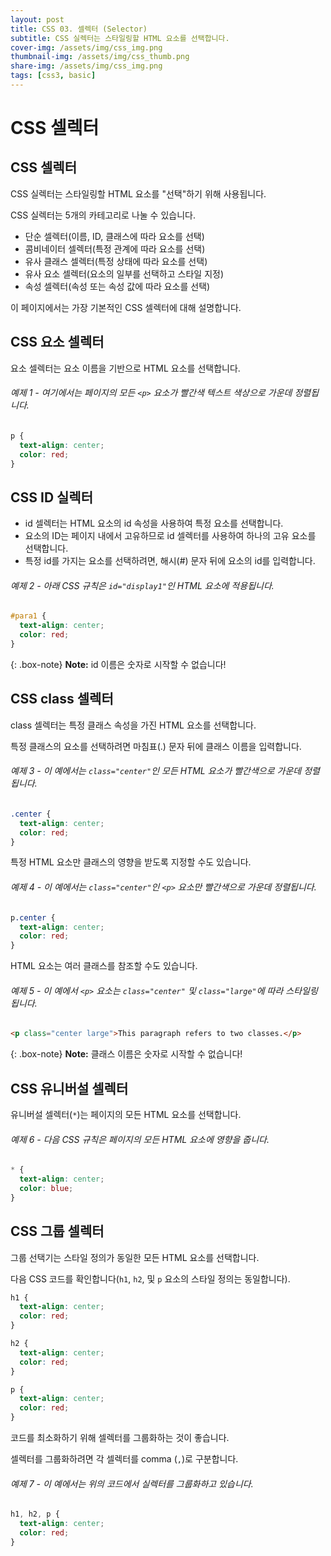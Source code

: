 ```yaml
---
layout: post
title: CSS 03. 셀렉터 (Selector)
subtitle: CSS 실렉터는 스타일링할 HTML 요소를 선택합니다.
cover-img: /assets/img/css_img.png
thumbnail-img: /assets/img/css_thumb.png
share-img: /assets/img/css_img.png
tags: [css3, basic]
---
```


# CSS 셀렉터

## CSS 셀렉터

CSS 실렉터는 스타일링할 HTML 요소를 "선택"하기 위해 사용됩니다.

CSS 실렉터는 5개의 카테고리로 나눌 수 있습니다.

+ 단순 셀렉터(이름, ID, 클래스에 따라 요소를 선택)
+ 콤비네이터 셀렉터(특정 관계에 따라 요소를 선택)
+ 유사 클래스 셀렉터(특정 상태에 따라 요소를 선택)
+ 유사 요소 셀렉터(요소의 일부를 선택하고 스타일 지정)
+ 속성 셀렉터(속성 또는 속성 값에 따라 요소를 선택)

이 페이지에서는 가장 기본적인 CSS 셀렉터에 대해 설명합니다.

## CSS 요소 셀렉터

요소 셀렉터는 요소 이름을 기반으로 HTML 요소를 선택합니다.

###### 예제 1 - 여기에서는 페이지의 모든 ```<p>``` 요소가 빨간색 텍스트 색상으로 가운데 정렬됩니다.

```css
p {
  text-align: center;
  color: red;
}
```

## CSS ID 실렉터

+ id 셀렉터는 HTML 요소의 id 속성을 사용하여 특정 요소를 선택합니다.
+ 요소의 ID는 페이지 내에서 고유하므로 id 셀렉터를 사용하여 하나의 고유 요소를 선택합니다.
+ 특정 id를 가지는 요소를 선택하려면, 해시(#) 문자 뒤에 요소의 id를 입력합니다.

###### 예제 2 - 아래 CSS 규칙은 ```id="display1"```인 HTML 요소에 적용됩니다.

```css
#para1 {
  text-align: center;
  color: red;
}
```

{: .box-note}
**Note:** id 이름은 숫자로 시작할 수 없습니다!

## CSS class 셀렉터

class 셀렉터는 특정 클래스 속성을 가진 HTML 요소를 선택합니다.

특정 클래스의 요소를 선택하려면 마침표(.) 문자 뒤에 클래스 이름을 입력합니다.

###### 예제 3 - 이 예에서는 ```class="center"```인 모든 HTML 요소가 빨간색으로 가운데 정렬됩니다.

```css
.center {
  text-align: center;
  color: red;
}
```

특정 HTML 요소만 클래스의 영향을 받도록 지정할 수도 있습니다.

###### 예제 4 - 이 예에서는 ```class="center"```인 ```<p>``` 요소만 빨간색으로 가운데 정렬됩니다.

```css
p.center {
  text-align: center;
  color: red;
}
```

HTML 요소는 여러 클래스를 참조할 수도 있습니다.

###### 예제 5 - 이 예에서 ```<p>``` 요소는 ```class="center"``` 및 ```class="large"```에 따라 스타일링됩니다.

```html
<p class="center large">This paragraph refers to two classes.</p>
```

{: .box-note}
**Note:** 클래스 이름은 숫자로 시작할 수 없습니다!

## CSS 유니버설 셀렉터

유니버설 셀렉터(```*```)는 페이지의 모든 HTML 요소를 선택합니다.

###### 예제 6 - 다음 CSS 규칙은 페이지의 모든 HTML 요소에 영향을 줍니다.

```css
* {
  text-align: center;
  color: blue;
}
```

## CSS 그룹 셀렉터

그룹 선택기는 스타일 정의가 동일한 모든 HTML 요소를 선택합니다.

다음 CSS 코드를 확인합니다(```h1```, ```h2```, 및 ```p``` 요소의 스타일 정의는 동일합니다).

```css
h1 {
  text-align: center;
  color: red;
}

h2 {
  text-align: center;
  color: red;
}

p {
  text-align: center;
  color: red;
}
```

코드를 최소화하기 위해 셀렉터를 그룹화하는 것이 좋습니다.

셀렉터를 그룹화하려면 각 셀렉터를 comma (```,```)로 구분합니다.

###### 예제 7 - 이 예에서는 위의 코드에서 실렉터를 그룹화하고 있습니다.

```css
h1, h2, p {
  text-align: center;
  color: red;
}
```
